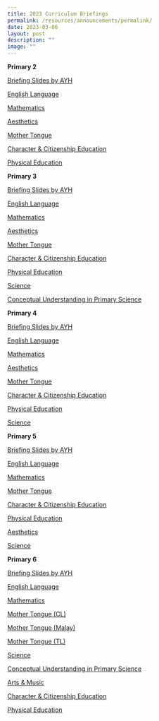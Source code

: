 ```yaml
---
title: 2023 Curriculum Briefings
permalink: /resources/announcements/permalink/
date: 2023-03-06
layout: post
description: ""
image: ""
---
```

**Primary 2**

[Briefing Slides by AYH](https://drive.google.com/file/d/16gJMy10Q5CwQqKf2Q-9h7cLcLi34-tuZ/view?usp=sharing)

[English Language](https://drive.google.com/file/d/1hNl_KqVWscSpgyYvr1PIxxkv0BBYzp4-/view?usp=sharing)

[Mathematics](https://drive.google.com/file/d/1Pp8NJzH2hlNP8xN_7gR22mZJNvINVOzr/view?usp=sharing)

[Aesthetics](https://drive.google.com/file/d/1PmncK95bdmBDUee1LGhlM7b7jzD0waXC/view?usp=sharing)

[Mother Tongue](https://drive.google.com/file/d/1XXKaMnHYZfgBusN4NF8PtsAee6RlZK2B/view?usp=sharing)

[Character & Citizenship Education](https://drive.google.com/file/d/1Qqqn2-ER0bp-Pi4snp7Pm7iUhBrWhgQC/view?usp=sharing)

[Physical Education](https://drive.google.com/file/d/1AmrIZjjMkfWh6PFVJnrqwQ14K63cxi0x/view?usp=sharing)

**Primary 3**

[Briefing Slides by AYH](https://drive.google.com/file/d/1ksqvg49S-yR3yVfcQS0v7_nT2Vd8_ja2/view?usp=sharing)

[English Language](https://drive.google.com/file/d/1yNcKw7I853giq8NIm7fXH-eTzsaSLF0D/view?usp=sharing)

[Mathematics](https://drive.google.com/file/d/1Mx95fCSBBX9y_GmjwNvHRsPNoPX6kq-N/view?usp=sharing)

[Aesthetics](https://drive.google.com/file/d/1qcYfQLcObVH9OxnLBZaQMtb1ma2G8QC7/view?usp=sharing)

[Mother Tongue](https://drive.google.com/file/d/12Wr_1H5j4OHyDakNsuMH-fdeA9iMHZcl/view?usp=sharing)

[Character & Citizenship Education](https://drive.google.com/file/d/1Jf6oXK8LbICb71GtNnYQ_ohM8tAtnJvm/view?usp=sharing)

[Physical Education](https://drive.google.com/file/d/1r798yI2hINpzETATqUaZKOlFHYr4GQ9D/view?usp=sharing)

[Science](https://drive.google.com/file/d/1-OmX4WJAXhHMt8lSDV7LjvpdPgfx_BxF/view?usp=sharing)

[Conceptual Understanding in Primary Science](https://drive.google.com/file/d/1Rh74j9n0SHple3WS1tcHcQwMqaxk3S3O/view?usp=sharing)

**Primary 4**

[Briefing Slides by AYH](https://drive.google.com/file/d/1cRNph8okBaxefk_DQMawdrEl7KudgLu4/view?usp=sharing)

[English Language](https://drive.google.com/file/d/1wkZhZMDVfCsZFmqB41Dgc_Huh-C9dncD/view?usp=sharing)

[Mathematics](https://drive.google.com/file/d/1AdzK3ZIpi8QwEOIcEOBYYN2fB57QsiUv/view?usp=sharing)

[Aesthetics](https://drive.google.com/file/d/1buV6DXkLLILdEbJrXRaWPSx2GuQLYlJV/view?usp=sharing)

[Mother Tongue](https://drive.google.com/file/d/1sMRUnspW-zo6ZWJQ4zE71r0qRuPn6Cpf/view?usp=sharing)

[Character & Citizenship Education](https://drive.google.com/file/d/1dNqwJJ_eXd9LT3s9YpT5v64iIC99EEtV/view?usp=sharing)

[Physical Education](https://drive.google.com/file/d/1yBuaP47KH4PsQu_aU_VLDump_FpFcipL/view?usp=sharing)

[Science](https://drive.google.com/file/d/10Ml3agNQpBE5n3WB4HMJDZyfik5e5o0j/view?usp=sharing)

**Primary 5**

[Briefing Slides by AYH](https://drive.google.com/file/d/1LIMNGE92TKMBbdhcOrnAIvaj_Mh5140T/view?usp=sharing)

[English Language](https://drive.google.com/file/d/1rVOIlVqmHEwYqVWiVuehHNff6e8V9yC1/view?usp=sharing)

[Mathematics](https://drive.google.com/file/d/1Vme5zvp_1JF-RNvJhd1ABXSo_TY6M593/view?usp=sharing)

[Mother Tongue](https://drive.google.com/file/d/19JOeFT2bCjRzoHo0Dc1tGujBAURPzvvp/view?usp=sharing)

[Character & Citizenship Education](https://drive.google.com/file/d/1q75_dSuFs0IklTu6vyAwyuOIPfeu1Cvz/view?usp=sharing)

[Physical Education](https://drive.google.com/file/d/1QZEU8KYKh_AWDeIZ_y-dVPaggF7VumNe/view?usp=sharing)

[Aesthetics](https://drive.google.com/file/d/1jg1vIJuki-UNnXXPSUHnN__9cHItTdey/view?usp=sharing)

[Science](https://drive.google.com/file/d/1D0k2QeMl_EETm50QexU0T7p5eEftVxXo/view?usp=sharing)

**Primary 6**

[Briefing Slides by AYH](https://drive.google.com/file/d/1xAQi8mkIyS0R1qwgazMnxSpN7oi_sT0D/view?usp=sharing)

[English Language](https://drive.google.com/file/d/1jmGT7KkNE_AWKOa4ckNR6pEQTuPieef8/view?usp=sharing)

[Mathematics](https://drive.google.com/file/d/1Is-noAY0CM3BLKgqvltANDekKnAz4EAo/view?usp=sharing)

[Mother Tongue (CL)](https://drive.google.com/file/d/1l1QT7Hb_diKkh_SxkwniiKolJnzBIcmK/view?usp=sharing)

[Mother Tongue (Malay)](https://drive.google.com/file/d/1Np9OM3N9hiYjLQW18czwm4oGRMo10tvN/view?usp=sharing)

[Mother Tongue (TL)](https://drive.google.com/file/d/13HazhjHZLSnckct2wfWBcXf9ByT5ahE8/view?usp=sharing)

[Science](https://drive.google.com/file/d/100q560Lx6k6rHFyMFXvSZyB95V48RKH8/view?usp=sharing)

[Conceptual Understanding in Primary Science](https://drive.google.com/file/d/1Bml2NLLw-h4h1Vl91noYWn2ZecIgNerw/view?usp=sharing)

[Arts & Music](https://drive.google.com/file/d/11WWG-qERJkBqaaaRC4pe0Fbxa9jOuN2S/view?usp=sharing)

[Character & Citizenship  Education](https://drive.google.com/file/d/1gFZlwDWyzXe9D4ZjJU31xNwlZix_xjWF/view?usp=sharing)

[Physical Education](https://drive.google.com/file/d/1ksbNsM1jaKNHuvslzGrZujlh4FqsRzYd/view?usp=sharing)